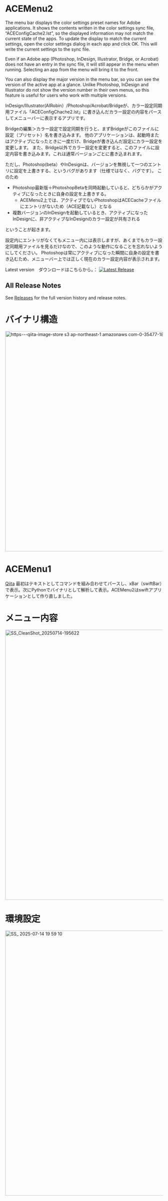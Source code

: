# ACEMenu2

The menu bar displays the color settings preset names for Adobe applications.
It shows the contents written in the color settings sync file, “ACEConfigCache2.lst”, so the displayed information may not match the current state of the apps.
To update the display to match the current settings, open the color settings dialog in each app and click OK. This will write the current settings to the sync file.

Even if an Adobe app (Photoshop, InDesign, Illustrator, Bridge, or Acrobat) does not have an entry in the sync file, it will still appear in the menu when running. Selecting an app from the menu will bring it to the front.

You can also display the major version in the menu bar, so you can see the version of the active app at a glance. Unlike Photoshop, InDesign and Illustrator do not show the version number in their own menus, so this feature is useful for users who work with multiple versions.

InDesign/Illustrator(AIRobin）/Photoshop/Acrobat/Bridgeが、カラー設定同期用ファイル「ACEConfigChache2.lst」に書き込んだカラー設定の内容をパースしてメニューバーに表示するアプリです。

Bridgeの編集＞カラー設定で設定同期を行うと、まずBridgeがこのファイルに設定（プリセット）名を書き込みます。
他のアプリケーションは、起動時またはアクティブになったときに一度だけ、Bridgeが書き込んだ設定にカラー設定を変更します。
また、Bridge以外でカラー設定を変更すると、このファイルに設定内容を書き込みます。これは通常バージョンごとに書き込まれます。

ただし、Photoshop(beta）やInDesignは、バージョンを無視して一つのエントリに設定を上書きする、というバグがあります（仕様ではなく、バグです）。
このため
- Photoshop最新版＋PhotoshopBetaを同時起動していると、どちらかがアクティブになったときに自身の設定を上書きする。
  - ACEMenu2上では、アクティブでないPhotoshopはACECacheファイルにエントリがないため（ACE記載なし）となる
- 複数バージョンのInDesignを起動しているとき、アクティブになったInDesignに、非アクティブなInDesignのカラー設定が共有される

ということが起きます。

設定内にエントリがなくてもメニュー内には表示しますが、あくまでもカラー設定同期用ファイルを見るだけなので、このような動作になることを忘れないようにしてください。
Photoshopは常にアクティブになった瞬間に自身の設定を書き込むため、メニューバー上では正しく現在のカラー設定内容が表示されます。

Latest version　ダウンロードはこちらから。：
[![Latest Release](https://img.shields.io/github/v/release/Yamonov/ACEMenu2?sort=semver)](https://github.com/Yamonov/ACEMenu2/releases/latest)

## All Release Notes

See [Releases](https://github.com/Yamonov/ACEMenu2/releases) for the full version history and release notes.

# バイナリ構造
<img width="1200" height="704" alt="https---qiita-image-store s3 ap-northeast-1 amazonaws com-0-35477-1835c6be-ccb4-4d25-afb3-b75235da3ca8" src="https://github.com/user-attachments/assets/fb853018-cd31-401e-b7de-9d5cdba28bd1" />

# ACEMenu1
[Qiita](https://qiita.com/yamo74/items/18f01dbb8db22ba3cfb5)
最初はテキストとしてコマンドを組み合わせてパースし、xBar（swiftBar）で表示。次にPythonでバイナリとして解析して表示。ACEMenu2はswiftアプリケーションとして作り直しました。

# メニュー内容
<img width="546" height="863" alt="SS_CleanShot_20250714-195622" src="https://github.com/user-attachments/assets/ff0f6805-793e-44ec-927e-6c4168ab1ba4" />

# 環境設定
<img width="512" height="847" alt="SS_ 2025-07-14 19 59 10" src="https://github.com/user-attachments/assets/b991f7f6-983b-419f-a6b5-66b1021dc702" />
